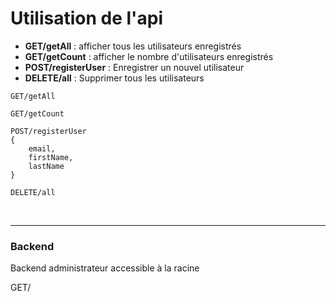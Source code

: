 # Utilisation de l'api
 - **GET/getAll** : afficher tous les utilisateurs enregistrés
 - **GET/getCount** : afficher le nombre d'utilisateurs enregistrés
 - **POST/registerUser** : Enregistrer un nouvel utilisateur
 - **DELETE/all** : Supprimer tous les utilisateurs

````TXT
GET/getAll

GET/getCount

POST/registerUser
{
    email,
    firstName,
    lastName
}

DELETE/all
````
<br>

---------
### Backend

Backend administrateur accessible à la racine

GET/